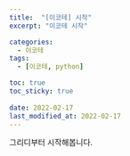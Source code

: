 ```yaml
---
title:  "[이코테] 시작"
excerpt: "이코테 시작"

categories:
  - 이코테
tags:
  - [이코테, python]

toc: true
toc_sticky: true
 
date: 2022-02-17
last_modified_at: 2022-02-17
---
```

그리디부터 시작해봅니다.